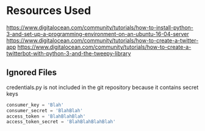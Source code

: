 
# Resources Used
https://www.digitalocean.com/community/tutorials/how-to-install-python-3-and-set-up-a-programming-environment-on-an-ubuntu-16-04-server
https://www.digitalocean.com/community/tutorials/how-to-create-a-twitter-app
https://www.digitalocean.com/community/tutorials/how-to-create-a-twitterbot-with-python-3-and-the-tweepy-library
## Ignored Files
credentials.py is not included in the git repository because it contains secret keys
```python
consumer_key = 'Blah'
consumer_secret = 'BlahBlah'
access_token = 'BlahBlahBlah'
access_token_secret = 'BlahBlahBlahBlah'
```
